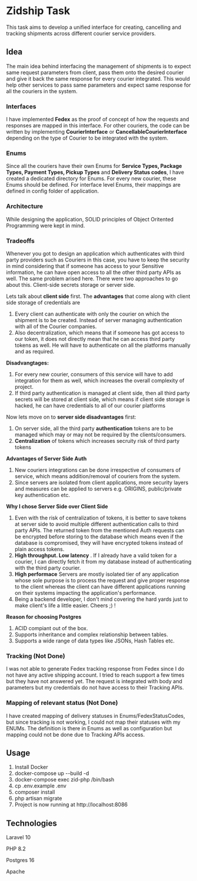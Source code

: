 # Zidship Task
This task aims to develop a unified interface for creating, cancelling and tracking shipments across different courier service providers.

## Idea
The main idea behind interfacing the management of shipments is to expect same request parameters from client, pass them onto the desired courier and give it back the same response for every courier integrated. This would help other services to pass same parameters and expect same response for all the couriers in the system.

### Interfaces
I have implemented __Fedex__ as the proof of concept of how the requests and responses are mapped in this interface. For other couriers, the code can be written by implementing __CourierInterface__ or __CancellableCourierInterface__ depending on the type of Courier to be integrated with the system.

### Enums
Since all the couriers have their own Enums for __Service Types, Package Types, Payment Types, Pickup Types__ and __Delivery Status codes__, I have created a dedicated directory for Enums. For every new courier, these Enums should be defined. For interface level Enums, their mappings are defined in config folder of application.

### Architecture
While designing the application, SOLID principles of Object Oritented Programming were kept in mind.

### Tradeoffs
Whenever you got to design an application which authenticates with third party providers such as Couriers in this case, you have to keep the security in mind considering that if someone has access to your Sensitive information, he can have open access to all the other third party APIs as well.
The same problem arised here. There were two approaches to go about this. Client-side secrets storage or server side. 

Lets talk about __client side__ first. The __advantages__ that come along with client side storage of credentials are
1. Every client can authenticate with only the courier on which the shipment is to be created. Instead of server managing authentication with all of the Courier companies.
2. Also decentralization, which means that if someone has got access to our token, it does not directly mean that he can access third party tokens as well. He will have to authenticate on all the platforms manually and as required.

__Disadvangtages:__
1. For every new courier, consumers of this service will have to add integration for them as well, which increases the overall complexity of project.
2. If third party authentication is managed at client side, then all third party secrets will be stored at client side, which means if client side storage is hacked, he can have credentials to all of our courier platforms

Now lets move on to __server side disadvantages__ first:
1. On server side, all the third party __authentication__ tokens are to be managed which may or may not be required by the clients/consumers.
2. __Centralization__ of tokens which increases secruity risk of third party tokens

__Advantages of Server Side Auth__
1. New couriers integrations can be done irrespective of consumers of service, which means addition/removal of couriers from the system.
2. Since servers are isolated from client applications, more security layers and measures can be applied to servers e.g. ORIGINS, public/private key authentication etc.

__Why I chose Server Side over Client Side__
1. Even with the risk of centralization of tokens, it is better to save tokens at server side to avoid multiple different authentication calls to third party APIs. The returned token from the mentioned Auth requests can be encrypted before storing to the database which means even if the database is compromised, they will have encrypted tokens instead of plain access tokens.
2. __High throughput. Low latency__ . If I already have a valid token for a courier, I can directly fetch it from my database instead of authenticating with the third party courier.
3. __High performace__ Servers are mostly isolated tier of any application whose sole purpose is to process the request and give proper response to the client whereas the client can have different applications running on their systems impacting the application's performance.
4. Being a backend developer, I don't mind covering the hard yards just to make client's life a little easier. Cheers ;) !

__Reason for choosing Postgres__
1. ACID compiant out of the box.
2. Supports inheritance and complex relationship between tables.
3. Supports a wide range of data types like JSONs, Hash Tables etc.

### Tracking (Not Done)
I was not able to generate Fedex tracking response from Fedex since I do not have any active shipping account. I tried to reach support a few times but they have not answered yet. The request is integrated with body and parameters but my credentials do not have access to their Tracking APIs.

### Mapping of relevant status (Not Done)
I have created mapping of delivery statuses in Enums/FedexStatusCodes, but since tracking is not working, I could not map their statuses with my ENUMs. The definition is there in Enums as well as configuration but mapping could not be done due to Tracking APIs access.

## Usage
1. Install Docker
2. docker-compose up --build -d
3. docker-compose exec zid-php /bin/bash
4. cp .env.example .env
5. composer install
6. php artisan migrate
7. Project is now running at http://localhost:8086

## Technologies
Laravel 10

PHP 8.2

Postgres 16

Apache


